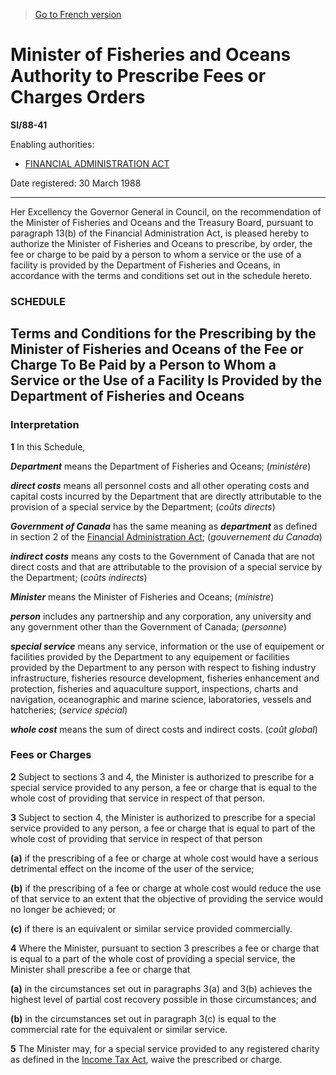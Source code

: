 > [Go to French version](/fr/Règlements/Textes%20réglementaires/88/41.md)

# Minister of Fisheries and Oceans Authority to Prescribe Fees or Charges Orders

**SI/88-41**

Enabling authorities: 
- [FINANCIAL ADMINISTRATION ACT](/en/Acts/Revised%20Statutes%20of%20Canada/F/F-11.md)

Date registered: 30 March 1988

----------

Her Excellency the Governor General in Council, on the recommendation of the Minister of Fisheries and Oceans and the Treasury Board, pursuant to paragraph 13(b) of the Financial Administration Act, is pleased hereby to authorize the Minister of Fisheries and Oceans to prescribe, by order, the fee or charge to be paid by a person to whom a service or the use of a facility is provided by the Department of Fisheries and Oceans, in accordance with the terms and conditions set out in the schedule hereto.




### **SCHEDULE** 
## Terms and Conditions for the Prescribing by the Minister of Fisheries and Oceans of the Fee or Charge To Be Paid by a Person to Whom a Service or the Use of a Facility Is Provided by the Department of Fisheries and Oceans

### Interpretation


**1** In this Schedule,

***Department*** means the Department of Fisheries and Oceans; (*ministère*)

***direct costs*** means all personnel costs and all other operating costs and capital costs incurred by the Department that are directly attributable to the provision of a special service by the Department; (*coûts directs*)

***Government of Canada*** has the same meaning as ***department*** as defined in section 2 of the [Financial Administration Act](/en/Acts/Revised%20Statutes%20of%20Canada/F/F-11.md); (*gouvernement du Canada*)

***indirect costs*** means any costs to the Government of Canada that are not direct costs and that are attributable to the provision of a special service by the Department; (*coûts indirects*)

***Minister*** means the Minister of Fisheries and Oceans; (*ministre*)

***person*** includes any partnership and any corporation, any university and any government other than the Government of Canada; (*personne*)

***special service*** means any service, information or the use of equipement or facilities provided by the Department to any equipement or facilities provided by the Department to any person with respect to fishing industry infrastructure, fisheries resource development, fisheries enhancement and protection, fisheries and aquaculture support, inspections, charts and navigation, oceanographic and marine science, laboratories, vessels and hatcheries; (*service spécial*)

***whole cost*** means the sum of direct costs and indirect costs. (*coût global*)



### Fees or Charges


**2** Subject to sections 3 and 4, the Minister is authorized to prescribe for a special service provided to any person, a fee or charge that is equal to the whole cost of providing that service in respect of that person.



**3** Subject to section 4, the Minister is authorized to prescribe for a special service provided to any person, a fee or charge that is equal to part of the whole cost of providing that service in respect of that person

**(a)** if the prescribing of a fee or charge at whole cost would have a serious detrimental effect on the income of the user of the service;



**(b)** if the prescribing of a fee or charge at whole cost would reduce the use of that service to an extent that the objective of providing the service would no longer be achieved; or



**(c)** if there is an equivalent or similar service provided commercially.





**4** Where the Minister, pursuant to section 3 prescribes a fee or charge that is equal to a part of the whole cost of providing a special service, the Minister shall prescribe a fee or charge that

**(a)** in the circumstances set out in paragraphs 3(a) and 3(b) achieves the highest level of partial cost recovery possible in those circumstances; and



**(b)** in the circumstances set out in paragraph 3(c) is equal to the commercial rate for the equivalent or similar service.





**5** The Minister may, for a special service provided to any registered charity as defined in the [Income Tax Act](/en/Acts/Statutes%20of%20Canada/1985/c.%201%20(5th%20Supp.).md), waive the prescribed or charge.



